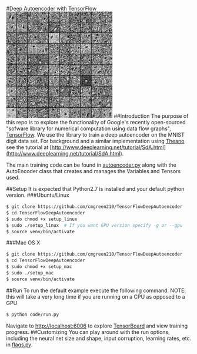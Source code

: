 #Deep Autoencoder with TensorFlow
![First Layer Filters](filters_1.png)
##Introduction
The purpose of this repo is to explore the functionality of Google's recently open-sourced
"sofware library for numerical computation using data flow graphs", 
[TensorFlow](https://www.tensorflow.org/). We use the library to train
a deep autoencoder on the MNIST digit data set. For background and a similar implementation using 
[Theano](http://deeplearning.net/software/theano/) see the tutorial at [http://www.deeplearning.net/tutorial/SdA.html](http://www.deeplearning.net/tutorial/SdA.html).

The main training code can be found in [autoencoder.py](https://github.com/cmgreen210/TensorFlowDeepAutoencoder/blob/master/code/ae/autoencoder.py) along with the AutoEncoder class that creates and manages the Variables and Tensors used.

##Setup
It is expected that Python2.7 is installed and your default python version.
###Ubuntu/Linux
```bash
$ git clone https://github.com/cmgreen210/TensorFlowDeepAutoencoder
$ cd TensorFlowDeepAutoencoder
$ sudo chmod +x setup_linux
$ sudo ./setup_linux  # If you want GPU version specify -g or --gpu
$ source venv/bin/activate 
```
###Mac OS X
```bash
$ git clone https://github.com/cmgreen210/TensorFlowDeepAutoencoder
$ cd TensorFlowDeepAutoencoder
$ sudo chmod +x setup_mac
$ sudo ./setup_mac
$ source venv/bin/activate 
```
##Run
To run the default example execute the following command. 
NOTE: this will take a very long time if you are running on a CPU as opposed to a GPU
```bash
$ python code/run.py
```
Navigate to <a href="http://localhost:6006" target="_blank">http://localhost:6006</a>
to explore [TensorBoard](https://www.tensorflow.org/versions/master/how_tos/summaries_and_tensorboard/index.html#tensorboard-visualizing-learning) and view training progress.
##Customizing
You can play around with the run options, including the neural net size and shape, input corruption, learning rates, etc.
in [flags.py](https://github.com/cmgreen210/TensorFlowDeepAutoencoder/blob/master/code/ae/utils/flags.py).
